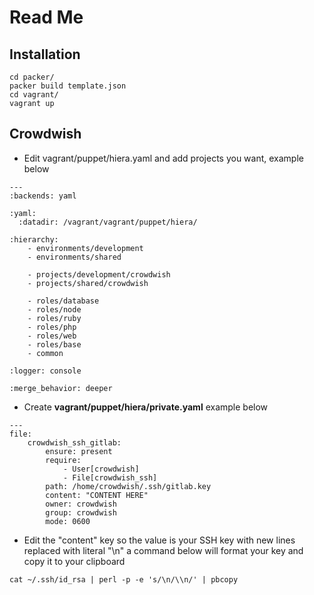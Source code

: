 # Read Me

## Installation


```
cd packer/
packer build template.json
cd vagrant/
vagrant up
```


## Crowdwish

- Edit vagrant/puppet/hiera.yaml and add projects you want, example below

```
---
:backends: yaml

:yaml:
  :datadir: /vagrant/vagrant/puppet/hiera/

:hierarchy:
    - environments/development
    - environments/shared

    - projects/development/crowdwish
    - projects/shared/crowdwish

    - roles/database
    - roles/node
    - roles/ruby
    - roles/php
    - roles/web
    - roles/base
    - common

:logger: console

:merge_behavior: deeper
```


- Create **vagrant/puppet/hiera/private.yaml** example below

```
---
file:
    crowdwish_ssh_gitlab:
        ensure: present
        require:
            - User[crowdwish]
            - File[crowdwish_ssh]
        path: /home/crowdwish/.ssh/gitlab.key
        content: "CONTENT HERE"
        owner: crowdwish
        group: crowdwish
        mode: 0600
```

- Edit the "content" key so the value is your SSH key with new lines replaced with literal "\n" a command below will format your key and copy it to your clipboard

```
cat ~/.ssh/id_rsa | perl -p -e 's/\n/\\n/' | pbcopy
```
